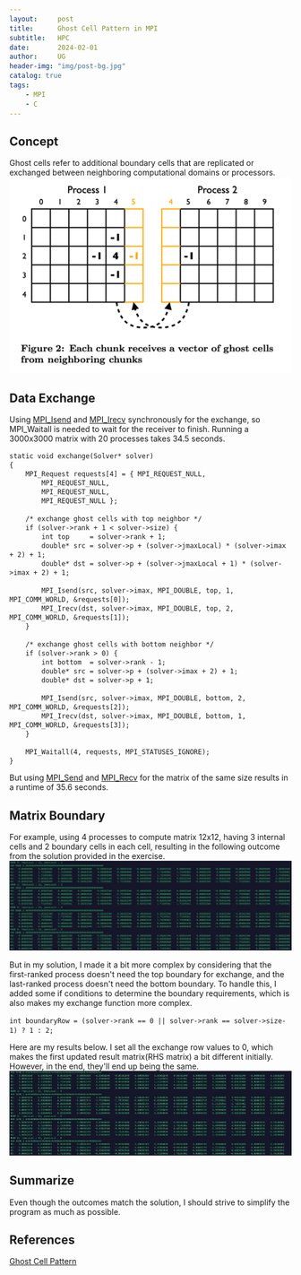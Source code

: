 ```yaml
---
layout:     post
title:      Ghost Cell Pattern in MPI
subtitle:   HPC
date:       2024-02-01
author:     UG
header-img: "img/post-bg.jpg"
catalog: true
tags:
    - MPI 
    - C
---
```


## Concept
Ghost cells refer to additional boundary cells that are replicated or exchanged between neighboring computational domains or processors.
![image](/img/20240201/7.1.png) 

## Data Exchange
Using [MPI_Isend](https://rookiehpc.org/mpi/docs/mpi_isend/index.html) and [MPI_Irecv](https://rookiehpc.org/mpi/docs/mpi_irecv/index.html) synchronously for the exchange, so MPI_Waitall is needed to wait for the receiver to finish. Running a 3000x3000 matrix with 20 processes takes 34.5 seconds.
```
static void exchange(Solver* solver)
{
    MPI_Request requests[4] = { MPI_REQUEST_NULL,
        MPI_REQUEST_NULL,
        MPI_REQUEST_NULL,
        MPI_REQUEST_NULL };

    /* exchange ghost cells with top neighbor */
    if (solver->rank + 1 < solver->size) {
        int top     = solver->rank + 1;
        double* src = solver->p + (solver->jmaxLocal) * (solver->imax + 2) + 1;
        double* dst = solver->p + (solver->jmaxLocal + 1) * (solver->imax + 2) + 1;

        MPI_Isend(src, solver->imax, MPI_DOUBLE, top, 1, MPI_COMM_WORLD, &requests[0]);
        MPI_Irecv(dst, solver->imax, MPI_DOUBLE, top, 2, MPI_COMM_WORLD, &requests[1]);
    }

    /* exchange ghost cells with bottom neighbor */
    if (solver->rank > 0) {
        int bottom  = solver->rank - 1;
        double* src = solver->p + (solver->imax + 2) + 1;
        double* dst = solver->p + 1;

        MPI_Isend(src, solver->imax, MPI_DOUBLE, bottom, 2, MPI_COMM_WORLD, &requests[2]);
        MPI_Irecv(dst, solver->imax, MPI_DOUBLE, bottom, 1, MPI_COMM_WORLD, &requests[3]);
    }

    MPI_Waitall(4, requests, MPI_STATUSES_IGNORE);
}

```
But using [MPI_Send](https://rookiehpc.org/mpi/docs/mpi_send/index.html) and [MPI_Recv](https://rookiehpc.org/mpi/docs/mpi_recv/index.html) for the matrix of the same size results in a runtime of 35.6 seconds.


## Matrix Boundary
For example, using 4 processes to compute matrix 12x12, having 3 internal cells and 2 boundary cells in each cell, resulting in the following outcome from the solution provided in the exercise.
![image](/img/20240201/7.2.png) 

But in my solution, I made it a bit more complex by considering that the first-ranked process doesn't need the top boundary for exchange, and the last-ranked process doesn't need the bottom boundary. To handle this, I added some if conditions to determine the boundary requirements, which is also makes my exchange function more complex.

`int boundaryRow = (solver->rank == 0 || solver->rank == solver->size-1) ? 1 : 2;`

Here are my results below. I set all the exchange row values to 0, which makes the first updated result matrix(RHS matrix) a bit different initially. However, in the end, they'll end up being the same.
![image](/img/20240201/7.3.jpg) 


## Summarize
Even though the outcomes match the solution, I should strive to simplify the program as much as possible.

## References
[Ghost Cell Pattern](http://fredrikbk.com/publications/ghost_cell_pattern.pdf)